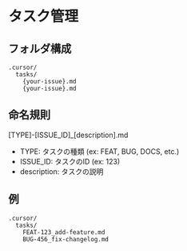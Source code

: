 # タスク管理

## フォルダ構成

```
.cursor/
  tasks/
    {your-issue}.md
    {your-issue}.md
```

## 命名規則

[TYPE]-[ISSUE_ID]_[description].md

- TYPE: タスクの種類 (ex: FEAT, BUG, DOCS, etc.)
- ISSUE_ID: タスクのID (ex: 123)
- description: タスクの説明

## 例

```
.cursor/
  tasks/
    FEAT-123_add-feature.md
    BUG-456_fix-changelog.md
```